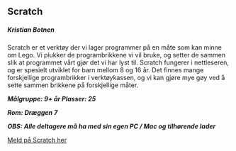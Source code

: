 ## Scratch
##### Kristian Botnen

Scratch er et verktøy der vi lager programmer på en måte som kan minne om Lego. 
Vi plukker de programbrikkene vi vil bruke, og setter de sammen slik at programmet vårt gjør det vi har lyst til. 
Scratch fungerer i nettleseren, og er spesielt utviklet for barn mellom 8 og 16 år. 
Det finnes mange forskjellige programbrikker i verktøykassen, og vi kan gjøre mye gøy ved å sette sammen brikkene på forskjellige måter.    


***Målgruppe: 9+ år      Plasser: 25***

***Rom: Dræggen 7***

***OBS: Alle deltagere må ha med sin egen PC / Mac og tilhørende lader***

[Meld på Scratch her](https://boosterconf.ticketco.events/no/nb/e/scratch_2025)